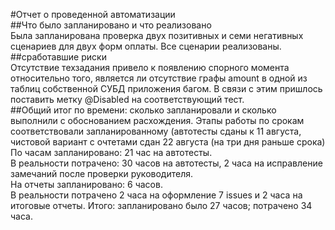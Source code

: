 #Отчет о проведенной автоматизации  
##Что было запланировано и что реализовано  
Была запланирована проверка двух позитивных и семи негативных сценариев для двух форм оплаты. Все сценарии реализованы.  
##сработавшие риски  
Отсутствие техзадания привело к появлению спорного момента относительно того, является ли отсутствие графы amount в одной
из таблиц собственной СУБД приложения багом. В связи с этим пришлось поставить метку @Disabled на соответствующий тест.  
##Общий итог по времени: сколько запланировали и сколько выполнили с обоснованием расхождения.
Этапы работы по срокам соответствовали запланированному (автотесты сданы к 11 августа, чистовой вариант с очтетами сдан 22 августа (на три дня раньше срока)
По часам запланировано: 21 час на автотесты.  
В реальности потрачено: 30 часов на автотесты, 2 часа на исправление замечаний после проверки руководителя.  
На отчеты запланировано: 6 часов.  
В реальности потрачено 2 часа на оформление 7 issues и 2 часа на итоговые отчеты.
Итого: запланировано было 27 часов; потрачено 34 часа.
